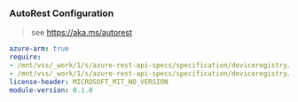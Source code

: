 ### AutoRest Configuration

> see https://aka.ms/autorest

``` yaml
azure-arm: true
require:
- /mnt/vss/_work/1/s/azure-rest-api-specs/specification/deviceregistry/resource-manager/readme.md
- /mnt/vss/_work/1/s/azure-rest-api-specs/specification/deviceregistry/resource-manager/readme.go.md
license-header: MICROSOFT_MIT_NO_VERSION
module-version: 0.1.0

```